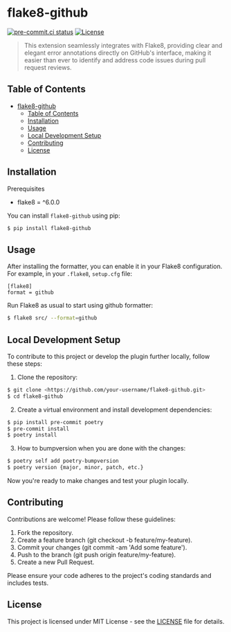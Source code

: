 # flake8-github
[![pre-commit.ci status](https://results.pre-commit.ci/badge/github/maxkrivich/flake8-github/main.svg)](https://results.pre-commit.ci/latest/github/maxkrivich/flake8-github/main)
[![License](https://img.shields.io/pypi/l/flake8-github.svg)](https://github.com/maxkrivich/flake8-github/blob/main/LICENSE)
<!-- [![PyPI Version](https://img.shields.io/pypi/v/your-plugin.svg)](https://pypi.org/project/your-plugin/)
 -->

> This extension seamlessly integrates with Flake8, providing clear and elegant error annotations directly on GitHub's interface, making it easier than ever to identify and address code issues during pull request reviews.

## Table of Contents

- [flake8-github](#flake8-github)
  - [Table of Contents](#table-of-contents)
  - [Installation](#installation)
  - [Usage](#usage)
  - [Local Development Setup](#local-development-setup)
  - [Contributing](#contributing)
  - [License](#license)

## Installation

Prerequisites

- flake8 = ^6.0.0

You can install `flake8-github` using pip:

```sh
$ pip install flake8-github
```

## Usage
After installing the formatter, you can enable it in your Flake8 configuration. For example, in your `.flake8`, `setup.cfg` file:

```
[flake8]
format = github
```


Run Flake8 as usual to start using github formatter:

```sh
$ flake8 src/ --format=github
```


## Local Development Setup

To contribute to this project or develop the plugin further locally, follow these steps:

1. Clone the repository:
```sh
$ git clone <https://github.com/your-username/flake8-github.git>
$ cd flake8-github
```

2. Create a virtual environment and install development dependencies:

```sh
$ pip install pre-commit poetry
$ pre-commit install
$ poetry install
```

3. How to bumpversion when you are done with the changes:
```sh
$ poetry self add poetry-bumpversion
$ poetry version {major, minor, patch, etc.}
```

Now you're ready to make changes and test your plugin locally.


## Contributing

Contributions are welcome! Please follow these guidelines:

1. Fork the repository.
2. Create a feature branch (git checkout -b feature/my-feature).
3. Commit your changes (git commit -am 'Add some feature').
4. Push to the branch (git push origin feature/my-feature).
5. Create a new Pull Request.

Please ensure your code adheres to the project's coding standards and includes tests.


## License

This project is licensed under MIT License - see the [LICENSE](https://github.com/maxkrivich/flake8-github/blob/master/LICENSE) file for details.
